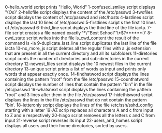 0-hello_world script prints "Hello, World"
1-confused_smiley script displays "(Oo)'
2-hellofile script displays the content of the /etc/passwd
3-twofiles script  displays the content of /etc/passwd and /etc/hosts
4-lastlines script displays the last 10 lines of /etc/passwd
5-firstlines script s the first 10 lines of /etc/passwd
6-third_line script dsplays the third line of the file iacta.
7-file script creates a file named exactly '\*\\'"Best School"\'\\*$\?\*\*\*\*\*\*:)'
8-cwd_state script writes into the file ls_cwd_content the result of the command ls -la
9-duplicate_last_line script duplicates the last line of the file iacta
10-no_more_js script deletes all the regular files with a .js extension that are present in all the current directory and all its subfolders
11-diretories script conts the number of directories and sub-directories in the current directory
12-newest_files script displays the 10 newest files in the current directory
13-unique script prints a list of words as input and prints only words that appear exactly once.
14-findhatword script displays the lines containing the pattern "root" from the file /etc/passwd 
15-counthatword script displays the number of lines that contain the pattern "bin" in the file /etc/passwd
16-whatsnext script displays the lines containing the pattern "root" and 3 lines after them in the file /etc/passwd
17-hidethisword script displays the lines in the file /etc/passwd that do not contain the pattern "bin'.
18-letteronly script displays the lines of the file /etc/ssh/sshd_config starting with a letter
19-AZ scrip replaces all characters A and c from input to Z and e respectively
20-hiago script removes all the letters c and C from input
21-reverse script reverses its input
22-users_and_homes script displays all users and their home directories, sorted by users.

